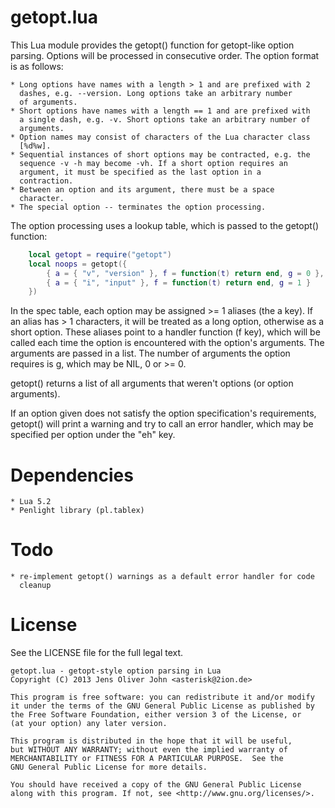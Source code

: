 # getopt.lua

This Lua module provides the getopt() function for getopt-like option
parsing. Options will be processed in consecutive order. The option
format is as follows:

    * Long options have names with a length > 1 and are prefixed with 2
      dashes, e.g. --version. Long options take an arbitrary number
      of arguments.
    * Short options have names with a length == 1 and are prefixed with
      a single dash, e.g. -v. Short options take an arbitrary number of
      arguments.
    * Option names may consist of characters of the Lua character class
      [%d%w].
    * Sequential instances of short options may be contracted, e.g. the
      sequence -v -h may become -vh. If a short option requires an
      argument, it must be specified as the last option in a
      contraction.
    * Between an option and its argument, there must be a space
      character.
    * The special option -- terminates the option processing.

The option processing uses a lookup table, which is passed to the
getopt() function:

```lua
    local getopt = require("getopt")
    local noops = getopt({
        { a = { "v", "version" }, f = function(t) return end, g = 0 },
        { a = { "i", "input" }, f = function(t) return end, g = 1 }
    })
```

In the spec table, each option may be assigned >= 1 aliases (the a key).
If an alias has > 1 characters, it will be treated as a long option,
otherwise as a short option. These aliases point to a handler function
(f key), which will be called each time the option is encountered with
the option's arguments. The arguments are passed in a list. The number
of arguments the option requires is g, which may be NIL, 0 or >= 0.

getopt() returns a list of all arguments that weren't options (or
option arguments).

If an option given does not satisfy the option specification's
requirements, getopt() will print a warning and try to call an error
handler, which may be specified per option under the "eh" key.

# Dependencies

    * Lua 5.2
    * Penlight library (pl.tablex)

# Todo

    * re-implement getopt() warnings as a default error handler for code
      cleanup

# License

See the LICENSE file for the full legal text.

```
getopt.lua - getopt-style option parsing in Lua
Copyright (C) 2013 Jens Oliver John <asterisk@2ion.de>

This program is free software: you can redistribute it and/or modify
it under the terms of the GNU General Public License as published by
the Free Software Foundation, either version 3 of the License, or
(at your option) any later version.

This program is distributed in the hope that it will be useful,
but WITHOUT ANY WARRANTY; without even the implied warranty of
MERCHANTABILITY or FITNESS FOR A PARTICULAR PURPOSE.  See the
GNU General Public License for more details.

You should have received a copy of the GNU General Public License
along with this program. If not, see <http://www.gnu.org/licenses/>.
```
